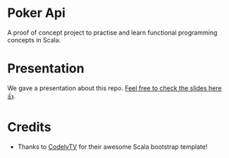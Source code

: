 # Poker Api
A proof of concept project to practise and learn functional programming concepts in Scala.

# Presentation
We gave a presentation about this repo. [Feel free to check the slides here 👍](http://bit.ly/scbcn17-declarative).

# Credits
- Thanks to [CodelyTV](http://codely.tv/) for their awesome Scala bootstrap template!

